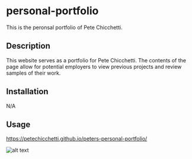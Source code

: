 # personal-portfolio
This is the peronsal portfolio of Pete Chicchetti.

## Description

This website serves as a portfolio for Pete Chicchetti. The contents of the page allow for potential employers to view previous projects and review samples of their work.

## Installation

N/A

## Usage

https://petechicchetti.github.io/peters-personal-portfolio/

![alt text](assets/images/Portfolio.png.png)


